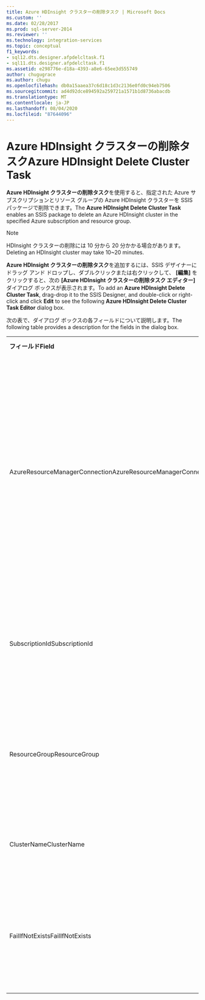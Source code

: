 ```yaml
---
title: Azure HDInsight クラスターの削除タスク | Microsoft Docs
ms.custom: ''
ms.date: 02/28/2017
ms.prod: sql-server-2014
ms.reviewer: ''
ms.technology: integration-services
ms.topic: conceptual
f1_keywords:
- sql12.dts.designer.afpdelcltask.f1
- sql11.dts.designer.afpdelcltask.f1
ms.assetid: e298776e-d18a-4393-a8e6-65ee3d555749
author: chugugrace
ms.author: chugu
ms.openlocfilehash: db0a15aaea37c6d18c1d3c2136e0fd0c94eb7506
ms.sourcegitcommit: ad4d92dce894592a259721a1571b1d8736abacdb
ms.translationtype: MT
ms.contentlocale: ja-JP
ms.lasthandoff: 08/04/2020
ms.locfileid: "87644096"
---
```

# <a name="azure-hdinsight-delete-cluster-task"></a><span data-ttu-id="60090-102">Azure HDInsight クラスターの削除タスク</span><span class="sxs-lookup"><span data-stu-id="60090-102">Azure HDInsight Delete Cluster Task</span></span>
<span data-ttu-id="60090-103">**Azure HDInsight クラスターの削除タスク**を使用すると、指定された Azure サブスクリプションとリソース グループの Azure HDInsight クラスターを SSIS パッケージで削除できます。</span><span class="sxs-lookup"><span data-stu-id="60090-103">The **Azure HDInsight Delete Cluster Task** enables an SSIS package to delete an Azure HDInsight cluster in the specified Azure subscription and resource group.</span></span>
  
> [!NOTE]
> <span data-ttu-id="60090-104">HDInsight クラスターの削除には 10 分から 20 分かかる場合があります。</span><span class="sxs-lookup"><span data-stu-id="60090-104">Deleting an HDInsight cluster may take 10~20 minutes.</span></span>  
  
<span data-ttu-id="60090-105">**Azure HDInsight クラスターの削除タスク**を追加するには、SSIS デザイナーにドラッグ アンド ドロップし、ダブルクリックまたは右クリックして、 **[編集]** をクリックすると、次の **[Azure HDInsight クラスターの削除タスク エディター]** ダイアログ ボックスが表示されます。</span><span class="sxs-lookup"><span data-stu-id="60090-105">To add an **Azure HDInsight Delete Cluster Task**, drag-drop it to the SSIS Designer, and double-click or right-click and click **Edit** to see the following **Azure HDInsight Delete Cluster Task Editor** dialog box.</span></span>  
  
<span data-ttu-id="60090-106">次の表で、ダイアログ ボックスの各フィールドについて説明します。</span><span class="sxs-lookup"><span data-stu-id="60090-106">The following table provides a description for the fields in the dialog box.</span></span>  
  
|||  
|-|-|  
|<span data-ttu-id="60090-107">**フィールド**</span><span class="sxs-lookup"><span data-stu-id="60090-107">**Field**</span></span>|<span data-ttu-id="60090-108">**説明**</span><span class="sxs-lookup"><span data-stu-id="60090-108">**Description**</span></span>|  
|<span data-ttu-id="60090-109">AzureResourceManagerConnection</span><span class="sxs-lookup"><span data-stu-id="60090-109">AzureResourceManagerConnection</span></span>|<span data-ttu-id="60090-110">既存の Azure Resource Manager 接続マネージャーを選択するか、HDInsight クラスターを削除するために使用する新しいものを作成します。</span><span class="sxs-lookup"><span data-stu-id="60090-110">Select an existing Azure Resource Manager Connection Manager or create a new one that will be used to delete the HDInsight cluster.</span></span>|
|<span data-ttu-id="60090-111">SubscriptionId</span><span class="sxs-lookup"><span data-stu-id="60090-111">SubscriptionId</span></span>|<span data-ttu-id="60090-112">HDInsight クラスターが存在するサブスクリプションの ID を指定します。</span><span class="sxs-lookup"><span data-stu-id="60090-112">Specify the ID of the subscription the HDInsight cluster is in.</span></span>|
|<span data-ttu-id="60090-113">ResourceGroup</span><span class="sxs-lookup"><span data-stu-id="60090-113">ResourceGroup</span></span>|<span data-ttu-id="60090-114">HDInsight クラスターが存在する Azure リソース グループを指定します。</span><span class="sxs-lookup"><span data-stu-id="60090-114">Specify the Azure resource group the HDInsight cluster is in.</span></span>|
|<span data-ttu-id="60090-115">ClusterName</span><span class="sxs-lookup"><span data-stu-id="60090-115">ClusterName</span></span>|<span data-ttu-id="60090-116">削除するクラスターの名前を指定します。</span><span class="sxs-lookup"><span data-stu-id="60090-116">Specify the name of the cluster to be deleted.</span></span>|  
|<span data-ttu-id="60090-117">FailIfNotExists</span><span class="sxs-lookup"><span data-stu-id="60090-117">FailIfNotExists</span></span>|<span data-ttu-id="60090-118">クラスターが存在しない場合に、タスクがエラーになるかどうかを指定します。</span><span class="sxs-lookup"><span data-stu-id="60090-118">Specify whether the task should fail if the cluster does not exist.</span></span>|
